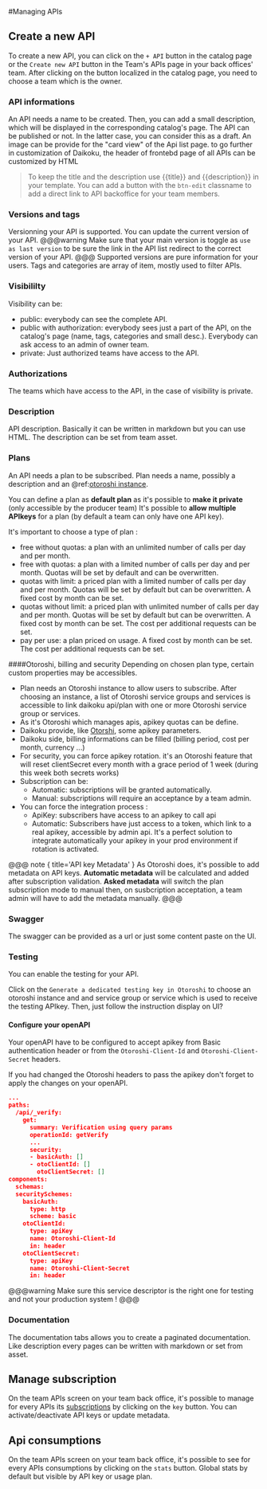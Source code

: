 #Managing APIs

## Create a new API
To create a new API, you can click on the `+ API` button in the catalog page or the `Create new API` button in the Team's APIs page in your back offices' team.
After clicking on the button localized in the catalog page, you need to choose a team which is the owner.

### API informations
An API needs a name to be created.
Then, you can add a small description, which will be displayed in the corresponding catalog's page.
The API can be published or not. In the latter case, you can consider this as a draft.
An image can be provide for the "card view" of the Api list page.
to go further in customization of Daikoku, the header of frontebd page of all APIs can be customized by HTML
> To keep the title and the description use {{title}} and {{description}} in your template. You can add a button with the `btn-edit` classname to add a direct link to API backoffice for your team members.

### Versions and tags
Versionning your API is supported. You can update the current version of your API.
@@@warning
Make sure that your main version is toggle as `use as last version` to be sure the link in the API list redirect to the correct version of your API.
@@@
Supported versions are pure information for your users.
Tags and categories are array of item, mostly used to filter APIs.

### Visibililty
Visibility can be:

* public: everybody can see the complete API.
* public with authorization: everybody sees just a part of the API, on the catalog's page (name, tags, categories and small desc.). Everybody can ask access to an admin of owner team.
* private: Just authorized teams have access to the API.

### Authorizations
The teams which have access to the API, in the case of visibility is private.

### Description
API description. Basically it can be written in markdown but you can use HTML.
The description can be set from team asset.

### Plans
An API needs a plan to be subscribed.
Plan needs a name, possibly a description and an @ref:[otoroshi instance](../tenantusage/1-otoroshi.md).

You can define a plan as **default plan** as it's possible to **make it private** (only accessible by the producer team)
It's possible to **allow multiple APIkeys** for a plan (by default a team can only have one API key).

It's important to choose a type of plan :

* free without quotas: a plan with an unlimited number of calls per day and per month.
* free with quotas: a plan with a limited number of calls per day and per month. Quotas will be set by default and can be overwritten.
* quotas with limit: a priced plan with a limited number of calls per day and per month. Quotas will be set by default but can be overwritten. A fixed cost by month can be set. 
* quotas without limit: a priced plan with unlimited number of calls per day and per month. Quotas will be set by default but can be overwritten. A fixed cost by month can be set. The cost per additional requests can be set.
* pay per use: a plan priced on usage. A fixed cost by month can be set. The cost per additional requests can be set.

####Otoroshi, billing and security
Depending on chosen plan type, certain custom properties may be accessibles.

- Plan needs an Otoroshi instance to allow users to subscribe. After choosing an instance, a list of Otoroshi service groups and services is accessible to link daikoku api/plan with one or more Otoroshi service group or services.
- As it's Otoroshi which manages apis, apikey quotas can be define.
- Daikoku provide, like [Otorshi](https://maif.github.io/otoroshi/manual/entities/apikeys.html), some apikey parameters.
- Daikoku side, billing informations can be filled (billing period, cost per month, currency ...)
- For security, you can force apikey rotation. it's an Otoroshi feature that will reset clientSecret every month with a grace period of 1 week (during this week both secrets works)
- Subscription can be: 
  * Automatic: subscriptions will be granted automatically.
  * Manual: subscriptions will require an acceptance by a team admin.
- You can force the integration process :
  * ApiKey: subscribers have access to an apikey to call api
  * Automatic: Subscribers have just access to a token, which link to a real apikey,  accessible by admin api. It's a perfect solution to integrate automatically your apikey in your prod environment if rotation is activated.

@@@ note { title='API key Metadata' }
As Otoroshi does, it's possible to add metadata on API keys. __Automatic metadata__ will be calculated and added after subscription validation. __Asked metadata__ will switch the plan subscription mode to manual then, on susbcription acceptation, a team admin will have to add the metadata manually. 
@@@

### Swagger
The swagger can be provided as a url or just some content paste on the UI.

### Testing

You can enable the testing for your API.

Click on the `Generate a dedicated testing key in Otoroshi` to choose an otoroshi instance and and service group or service which is used to receive the testing APIkey. Then, just follow the instruction display on UI?

#### Configure your openAPI

Your openAPI have to be configured to accept apikey from Basic authentication header or from the `Otoroshi-Client-Id` and `Otoroshi-Client-Secret` headers.

If you had changed the Otoroshi headers to pass the apikey don't forget to apply the changes on your openAPI.

```json
...
paths:
  /api/_verify:
    get:
      summary: Verification using query params
      operationId: getVerify
      ...
      security:
      - basicAuth: []
      - otoClientId: []
        otoClientSecret: []
components:
  schemas:
  securitySchemes:
    basicAuth:
      type: http
      scheme: basic
    otoClientId:
      type: apiKey
      name: Otoroshi-Client-Id
      in: header
    otoClientSecret:
      type: apiKey
      name: Otoroshi-Client-Secret
      in: header
```



@@@warning
Make sure this service descriptor is the right one for testing and not your production system !
@@@

### Documentation
The documentation tabs allows you to create a paginated documentation. Like description every pages can be written with markdown or set from asset.

## Manage subscription

On the team APIs screen on your team back office, it's possible to manage for every APIs its [subscriptions](./2-subscriptions.md) by clicking on the `key` button.
You can activate/deactivate API keys or update metadata.

## Api consumptions
On the team APIs screen on your team back office, it's possible to see for every APIs consumptions by clicking on the `stats` button. Global stats by default but visible by API key or usage plan.